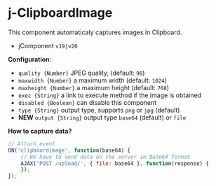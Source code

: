 # j-ClipboardImage

This component automaticaly captures images in Clipboard.

- jComponent `v19|v20`

__Configuration__:

- `quality {Number}` JPEG quality, (default: `90`)
- `maxwidth {Number}` a maximum width (default: `1024`)
- `maxheight {Number}` a maximum height (default: `768`)
- `exec {String}` a link to execute method if the image is obtained
- `disabled {Boolean}` can disable this component
- `type {String}` output type, supports `png` or `jpg` (default)
- __NEW__ `output {String}` output type `base64` (default) or `file`

__How to capture data?__

```javascript
// Attach event
ON('clipboardimage', function(base64) {
	// We have to send data on the server in Base64 format
	AJAX('POST /upload/', { file: base64 }, function(response) {
	});
});
```